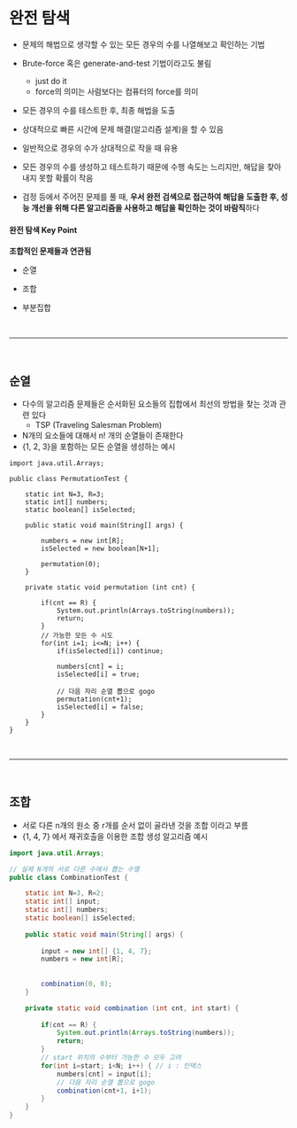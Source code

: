 # 완전 탐색

* 문제의 해법으로 생각할 수 있는 모든 경우의 수를 나열해보고 확인하는 기법
* Brute-force 혹은 generate-and-test 기법이라고도 불림
  * just do it
  * force의 의미는 사람보다는 컴퓨터의 force를 의미
* 모든 경우의 수를 테스트한 후, 최종 해법을 도출
* 상대적으로 빠른 시간에 문제 해결(알고리즘 설계)을 할 수 있음
* 일반적으로 경우의 수가 상대적으로 작을 때 유용

* 모든 경우의 수를 생성하고 테스트하기 때문에 수행 속도는 느리지만, 해답을 찾아내지 못할 확률이 작음
* 검정 등에서 주어진 문제를 풀 때, **우서 완전 검색으로 접근하여 해답을 도출한 후, 성능 개선을 위해 다른 알고리즘을 사용하고 해답을 확인하는 것이 바람직**하다

#### 완전 탐색 Key Point 

**조합적인 문제들과 연관됨**

* 순열

* 조합

* 부분집합

<br>

---

<br>

## 순열

* 다수의 알고리즘 문제들은 순서화된 요소들의 집합에서 최선의 방법을 찾는 것과 관련 있다
  * TSP (Traveling Salesman Problem)
* N개의 요소들에 대해서 n! 개의 순열들이 존재한다
* {1, 2, 3}을 포함하는 모든 순열을 생성하는 예시

```
import java.util.Arrays;

public class PermutationTest {

	static int N=3, R=3;
	static int[] numbers;
	static boolean[] isSelected;
	
	public static void main(String[] args) {
		
		numbers = new int[R];
		isSelected = new boolean[N+1];
		
		permutation(0);
	}

	private static void permutation (int cnt) {
		
		if(cnt == R) {
			System.out.println(Arrays.toString(numbers));
			return;
		}
		// 가능한 모든 수 시도
		for(int i=1; i<=N; i++) {
			if(isSelected[i]) continue;
			
			numbers[cnt] = i;
			isSelected[i] = true;
			
			// 다음 자리 순열 뽑으로 gogo
			permutation(cnt+1);
			isSelected[i] = false;
		}
	}
}
```

<br>

---

<br>

## 조합

* 서로 다른 n개의 원소 중 r개를 순서 없이 골라낸 것을 조합 이라고 부름
* {1, 4, 7} 에서 재귀호출을 이용한 조합 생성 알고리즘 예시

```java
import java.util.Arrays;

// 실제 N개의 서로 다른 수에서 뽑는 수열
public class CombinationTest {

	static int N=3, R=2;
	static int[] input;
	static int[] numbers;
	static boolean[] isSelected;
	
	public static void main(String[] args) {
		
		input = new int[] {1, 4, 7};
		numbers = new int[R];
		
		
		combination(0, 0);
	}

	private static void combination (int cnt, int start) {
		
		if(cnt == R) {
			System.out.println(Arrays.toString(numbers));
			return;
		}
		// start 위치의 수부터 가능한 수 모두 고려
		for(int i=start; i<N; i++) { // i : 인덱스	
			numbers[cnt] = input[i];
			// 다음 자리 순열 뽑으로 gogo
			combination(cnt+1, i+1);
		}
	}
}

```

